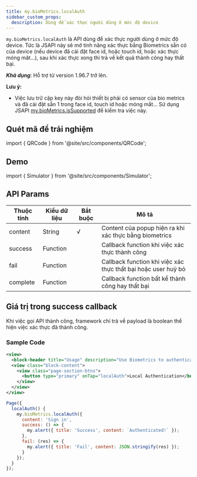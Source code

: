 ```yaml
---
title: my.bioMetrics.localAuth
sidebar_custom_props:
  description: Dùng để xác thực người dùng ở mức độ device
---
```


`my.bioMetrics.localAuth` là API dùng để xác thực người dùng ở mức độ device. Tức là JSAPI này sẽ mở tính năng xác thực bằng Biometrics sẵn có của device (nếu device đã cài đặt face id, hoặc touch id, hoặc xác thực móng măt...), sau khi xác thực xong thì trả về kết quả thành công hay thất bại.

**_Khả dụng_**: Hỗ trợ từ version 1.96.7 trở lên.

**Lưu ý:**

- Việc lưu trữ cặp key này đòi hỏi thiết bị phải có sensor của bio metrics và đã cài đặt sẵn 1 trong face id, touch id hoặc móng mắt... Sử dụng JSAPI [my.bioMetrics.isSupported](./server-authentication/is-supported) để kiểm tra việc này.

## Quét mã để trải nghiệm

import { QRCode } from '@site/src/components/QRCode';

<QRCode page="pages/api/bio-metrics/local/index" />

## Demo

import { Simulator } from '@site/src/components/Simulator';

<Simulator page="pages/api/bio-metrics/local/index" />

## API Params

| Thuộc tính | Kiểu dữ liệu | Bắt buộc | Mô tả                                                         |
| ---------- | ------------ | -------- | ------------------------------------------------------------- |
| content    | String       | √        | Content của popup hiện ra khi xác thực bằng biometrics        |
| success    | Function     |          | Callback function khi việc xác thực thành công                |
| fail       | Function     |          | Callback function khi việc xác thực thất bại hoặc user huỷ bỏ |
| complete   | Function     |          | Callback function bất kể thành công hay thất bại              |

## Giá trị trong success callback

Khi việc gọi API thành công, framework chỉ trả về payload là boolean thể hiện việc xác thực đã thành công.

### Sample Code

```xml title=index.xml
<view>
  <block-header title="Usage" description="Use Biometrics to authenticate with device" />
  <view class="block-content">
    <view class="page-section-btns">
      <button type="primary" onTap="localAuth">Local Authentication</button>
    </view>
  </view>
</view>
```

```js title=index.js
Page({
  localAuth() {
    my.bioMetrics.localAuth({
      content: 'Sign in',
      success: () => {
        my.alert({ title: 'Success', content: `Authenticated!` });
      },
      fail: (res) => {
        my.alert({ title: 'Fail', content: JSON.stringify(res) });
      }
    });
  }
});
```
